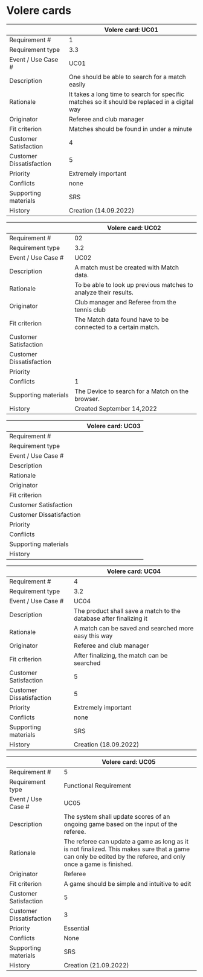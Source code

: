 # **Volere cards**

|               | **Volere card: UC01**
|---------------|------------------------
| Requirement # | 1
| Requirement type | 3.3
| Event / Use Case # | UC01
| Description | One should be able to search for a match easily
| Rationale | It takes a long time to search for specific matches so it should be replaced in a digital way
| Originator | Referee and club manager
| Fit criterion | Matches should be found in under a minute
| Customer Satisfaction | 4
| Customer Dissatisfaction | 5
| Priority | Extremely important
| Conflicts | none
| Supporting materials | SRS
| History | Creation (14.09.2022)


|               | **Volere card: UC02**
|---------------|------------------------
| Requirement # | 02
| Requirement type | 3.2
| Event / Use Case # | UC02
| Description |  A match must be created with Match data.
| Rationale | To be able to look up previous matches to analyze their results.
| Originator | Club manager and Referee from the tennis club
| Fit criterion | The Match data found have to be connected to a certain match.
| Customer Satisfaction | 
| Customer Dissatisfaction | 
| Priority | 
| Conflicts | 1
| Supporting materials | The Device to search for a Match on the browser.
| History | Created September 14,2022


|               | **Volere card: UC03**
|---------------|------------------------
| Requirement # | 
| Requirement type | 
| Event / Use Case # |
| Description | 
| Rationale | 
| Originator | 
| Fit criterion | 
| Customer Satisfaction | 
| Customer Dissatisfaction | 
| Priority | 
| Conflicts | 
| Supporting materials | 
| History | 


|               | **Volere card: UC04**
|---------------|------------------------
| Requirement # | 4
| Requirement type | 3.2
| Event / Use Case # | UC04
| Description | The product shall save a match to the database after finalizing it
| Rationale | A match can be saved and searched more easy this way
| Originator | Referee and club manager
| Fit criterion | After finalizing, the match can be searched
| Customer Satisfaction | 5
| Customer Dissatisfaction | 5
| Priority | Extremely important
| Conflicts | none
| Supporting materials | SRS
| History | Creation (18.09.2022)


|               | **Volere card: UC05**
|---------------|------------------------
| Requirement # | 5
| Requirement type | Functional Requirement
| Event / Use Case # | UC05
| Description | The system shall update scores of an ongoing game based on the input of the referee.
| Rationale | The referee can update a game as long as it is not finalized. This makes sure that a game can only be edited by the referee, and only once a game is finished.
| Originator | Referee
| Fit criterion | A game should be simple and intuitive to edit
| Customer Satisfaction | 5
| Customer Dissatisfaction | 3
| Priority | Essential
| Conflicts | None
| Supporting materials | SRS
| History | Creation (21.09.2022)
